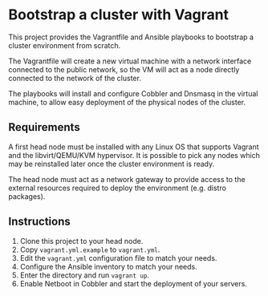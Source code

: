 Bootstrap a cluster with Vagrant
================================

This project provides the Vagrantfile and Ansible playbooks to bootstrap a
cluster environment from scratch.

The Vagrantfile will create a new virtual machine with a network interface
connected to the public network, so the VM will act as a node directly
connected to the network of the cluster.

The playbooks will install and configure Cobbler and Dnsmasq in the virtual
machine, to allow easy deployment of the physical nodes of the cluster.

Requirements
------------

A first head node must be installed with any Linux OS that supports Vagrant and
the libvirt/QEMU/KVM hypervisor. It is possible to pick any nodes which may be
reinstalled later once the cluster environment is ready.

The head node must act as a network gateway to provide access to the external
resources required to deploy the environment (e.g. distro packages).

Instructions
------------

1. Clone this project to your head node.
2. Copy `vagrant.yml.example` to `vagrant.yml`.
3. Edit the `vagrant.yml` configuration file to match your needs.
4. Configure the Ansible inventory to match your needs.
5. Enter the directory and run `vagrant up`.
6. Enable Netboot in Cobbler and start the deployment of your servers.
